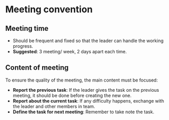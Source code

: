 # Meeting convention

## Meeting time

- Should be frequent and fixed so that the leader can handle the working progress.
- **Suggested**: 3 meeting/ week, 2 days apart each time.

## Content of meeting

To ensure the quality of the meeting, the main content must be focused:
- **Report the previous task**: If the leader gives the task on the previous meeting, it should be done before creating the new one.
- **Report about the current task**: If any difficulty happens, exchange with the leader and other members in team.
- **Define the task for next meeting**: Remember to take note the task.
